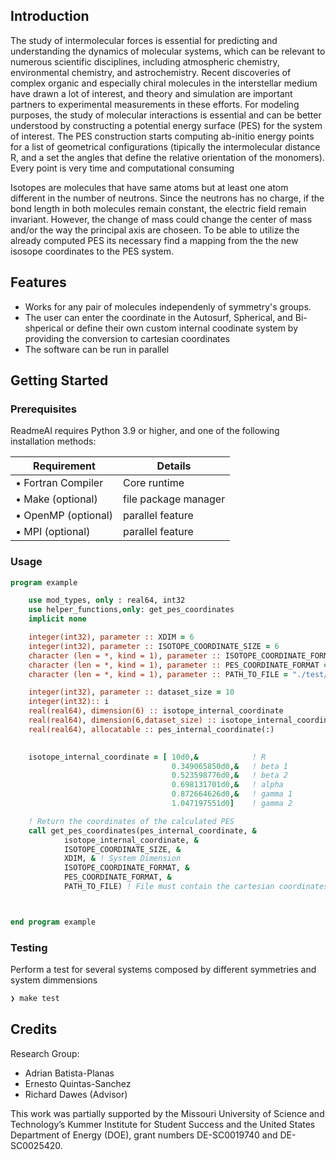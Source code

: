 ## Introduction
The study of intermolecular forces is essential for predicting and
understanding the dynamics of molecular systems, which can be relevant to
numerous scientific disciplines, including atmospheric chemistry,
environmental chemistry, and astrochemistry. Recent discoveries of complex
organic and especially chiral molecules in the interstellar medium have drawn
a lot of interest, and theory and simulation are important partners to
experimental measurements in these efforts. For modeling purposes, the study of molecular 
interactions is essential and can be better understood by constructing a potential energy surface (PES) 
for the system of interest. The PES construction starts computing ab-initio energy points for a list of geometrical configurations (tipically the intermolecular distance R, 
and a set the angles that define the relative orientation of the monomers). Every point is very time and computational consuming

Isotopes are molecules that have same atoms but at least one atom different in the number of neutrons. Since the 
neutrons has no charge, if the bond length in both molecules remain constant, the electric field remain invariant. However, the change of mass could change the center of mass and/or the way the principal axis are choseen. To be able to utilize the already computed PES its necessary find a mapping from the the new isosope coordinates to the PES system.

## Features
- Works for any pair of molecules independenly of symmetry's groups.
- The user can enter the coordinate in the Autosurf, Spherical, and Bi-shperical  or define their own custom internal coodinate system by providing the conversion to cartesian coordinates
- The software can be run in parallel 
## Getting Started

### Prerequisites

ReadmeAI requires Python 3.9 or higher, and one of the following installation methods:

| Requirement                          | Details                          |
|--------------------------------------|----------------------------------|
| • Fortran Compiler                   | Core runtime                     |
| • Make (optional)                    | file package manager             |
| • OpenMP (optional)                  | parallel feature                 |
| • MPI (optional)                     | parallel feature                 |

### Usage


```fortran
program example

    use mod_types, only : real64, int32
    use helper_functions,only: get_pes_coordinates
    implicit none

    integer(int32), parameter :: XDIM = 6
    integer(int32), parameter :: ISOTOPE_COORDINATE_SIZE = 6
    character (len = *, kind = 1), parameter :: ISOTOPE_COORDINATE_FORMAT = "Autosurf"
    character (len = *, kind = 1), parameter :: PES_COORDINATE_FORMAT = "Autosurf"
    character (len = *, kind = 1), parameter :: PATH_TO_FILE = "./test/6DCase/input.dat"

    integer(int32), parameter :: dataset_size = 10
    integer(int32):: i
    real(real64), dimension(6) :: isotope_internal_coordinate
    real(real64), dimension(6,dataset_size) :: isotope_internal_coordinate_array
    real(real64), allocatable :: pes_internal_coordinate(:)

   
    isotope_internal_coordinate = [ 10d0,&            ! R
                                    0.349065850d0,&   ! beta 1
                                    0.523598776d0,&   ! beta 2
                                    0.698131701d0,&   ! alpha
                                    0.872664626d0,&   ! gamma 1 
                                    1.047197551d0]    ! gamma 2

    ! Return the coordinates of the calculated PES
    call get_pes_coordinates(pes_internal_coordinate, &
            isotope_internal_coordinate, &
            ISOTOPE_COORDINATE_SIZE, &
            XDIM, & ! System Dimension
            ISOTOPE_COORDINATE_FORMAT, &
            PES_COORDINATE_FORMAT, &
            PATH_TO_FILE) ! File must contain the cartesian coordinates and masses of atoms for each molecule



end program example
```



### Testing
Perform a test for several systems composed by different symmetries and system dimmensions 
```sh
❯ make test
```

## Credits
Research Group:
- Adrian Batista-Planas
- Ernesto Quintas-Sanchez
- Richard Dawes (Advisor)

This work was partially supported by the Missouri University of Science and Technology’s Kummer Institute for Student Success and the United States Department of Energy (DOE), grant numbers DE-SC0019740 and DE-SC0025420.




